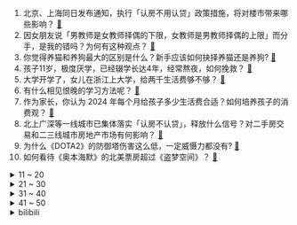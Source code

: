1. 北京、上海同日发布通知，执行「认房不用认贷」政策措施，将对楼市带来哪些影响？ [:link:](https://www.zhihu.com/question/620177012)
2. 因女朋友说「男教师是女教师择偶的下限，女教师是男教师择偶的上限」而分手，是我的错吗？为何有这种观点？ [:link:](https://www.zhihu.com/question/619195315)
3. 你觉得养猫和养狗最大的区别是什么？新手应该如何抉择养猫还是养狗? [:link:](https://www.zhihu.com/question/613648764)
4. 孩子11岁，极度厌学，已经辍学长达4年，经常熬夜，如何挽救？ [:link:](https://www.zhihu.com/question/620035176)
5. 大学开学了，女儿在浙江上大学，给两千生活费够不够？ [:link:](https://www.zhihu.com/question/619959093)
6. 有什么相见恨晚的学习方法呢？ [:link:](https://www.zhihu.com/question/268565678)
7. 作为家长，你认为 2024 年每个月给孩子多少生活费合适？如何培养孩子的消费观？ [:link:](https://www.zhihu.com/question/620019656)
8. 北上广深等一线城市已集体落实「认房不认贷」，释放什么信号？对二手房交易和二三线城市房地产市场有何影响？ [:link:](https://www.zhihu.com/question/620181211)
9. 为什么《DOTA2》的防御塔伤害这么低，一定威慑力都没有? [:link:](https://www.zhihu.com/question/620015338)
10. 如何看待《奥本海默》的北美票房超过《盗梦空间》？ [:link:](https://www.zhihu.com/question/619375441)
<details>
<summary>11 ~ 20</summary>

11. 北京、上海、深圳、河南多地公布首套商业性个人住房贷款利率下限，有人利息少了 41 万，哪些人将受益？ [:link:](https://www.zhihu.com/question/620154745)
12. 在制作漫画改编的动画时，原画是否每次都需要学习漫画家的画风？ [:link:](https://www.zhihu.com/question/23168506)
13. 韩媒曝「成龙金喜善时隔 18 年再度合作拍《神话 2》」，对此如何评价？你有哪些期待？ [:link:](https://www.zhihu.com/question/619988995)
14. 如何评价《超级马力欧兄弟：惊奇》任天堂专属直面会？ [:link:](https://www.zhihu.com/question/620065156)
15. 冷兵器时代怎么对付大量披甲战象？ [:link:](https://www.zhihu.com/question/450137451)
16. 荷兰光刻机出口管制明日生效，商务部回应中荷是否有新的磋商结果，哪些信息值得关注？ [:link:](https://www.zhihu.com/question/620003791)
17. 住在男朋友家里，他总是要我在他家打扫卫生做家务，我不想做，两人总因为这个事吵架，是我的问题吗？ [:link:](https://www.zhihu.com/question/619329286)
18. 如何评价《乐队的夏天》第三季第四期？ [:link:](https://www.zhihu.com/question/620115170)
19. 如何看待《原神》公布林尼、琳妮特和菲米尼的新立绘？ [:link:](https://www.zhihu.com/question/620185268)
20. 3岁半孩子不想去幼儿园，要不要硬送？ [:link:](https://www.zhihu.com/question/618731043)
</details>
<details>
<summary>21 ~ 30</summary>

21. 日本福岛核污染水排海进入第 5 天，累计排放量已超千吨，目前影响如何？ [:link:](https://www.zhihu.com/question/619552802)
22. 描写「秋」的古诗词有哪些？ [:link:](https://www.zhihu.com/question/620130346)
23. 如果动物会说话，你最想和哪种动物交谈？ [:link:](https://www.zhihu.com/question/614794825)
24. 开学第一天，你有哪些难忘的经历？ [:link:](https://www.zhihu.com/question/619680519)
25. 电影《奥本海默》有哪些看似不经意，但却很重要或别有深意的细节？ [:link:](https://www.zhihu.com/question/619675583)
26. 《崩坏：星穹铁道》大家饮月池子战况如何，抽到大青龙了么？ [:link:](https://www.zhihu.com/question/619818188)
27. 看书应该先看什么类的书？ [:link:](https://www.zhihu.com/question/611169301)
28. 假如有一天你发现你拥有了一颗“神之眼”，你认为（或是希望）他会是什么元素的？ [:link:](https://www.zhihu.com/question/620010755)
29. 《崩坏：星穹铁道》千星纪游PV「仙舟通鉴•五龙远徙」传达出了什么样的文化内核？ [:link:](https://www.zhihu.com/question/619376493)
30. 11 家银行已官宣下调存款利率，最大降幅 25 个基点，由此将带来哪些影响？ [:link:](https://www.zhihu.com/question/620108674)
</details>
<details>
<summary>31 ~ 40</summary>

31. 在《王者荣耀》中有哪些战绩截图让你珍藏很久？ [:link:](https://www.zhihu.com/question/619836046)
32. 民事诉讼法修改表决通过，2024 年1 月 1 日起施行，有哪些变化？哪些信息值得关注？ [:link:](https://www.zhihu.com/question/620121224)
33. 什么是企业社会责任？怎样的企业算是有企业社会责任？ [:link:](https://www.zhihu.com/question/19957607)
34. 证监会强化对高频交易的监管，沪深交易所对申报笔数达两万笔以上等四类交易行为实时监控，哪些信息值得关注？ [:link:](https://www.zhihu.com/question/620177686)
35. 央行 9 月 15 日起下调金融机构外汇存款准备金率 2 个百分点，将产生哪些影响？ [:link:](https://www.zhihu.com/question/620117328)
36. 北京公布「首套房贷利率下限为  LPR+55 个 BP 」，会带来哪些影响？ [:link:](https://www.zhihu.com/question/620142169)
37. 如何评价二次元手游《闪耀 优俊少女（赛马娘）》国服表现？ [:link:](https://www.zhihu.com/question/619773301)
38. 你对新学期有哪些期待？为自己设立了哪些目标？ [:link:](https://www.zhihu.com/question/619681000)
39. 3毫秒之内一个订单重复提交两次，java后台怎么防止订单重复提交？跪求大神解惑？ [:link:](https://www.zhihu.com/question/394163745)
40. 如何评价贝塞斯达新作《星空》首发评分IGN、GS双7，这款游戏哪里不符合期待了吗？ [:link:](https://www.zhihu.com/question/620087133)
</details>
<details>
<summary>41 ~ 50</summary>

41. 做竞赛题厉害的人适合去科研吗？ [:link:](https://www.zhihu.com/question/615484050)
42. 换季皮肤敏感泛红，有哪些舒缓修护的精华水乳推荐？ [:link:](https://www.zhihu.com/question/616665211)
43. 你的科研能力从什么时候开始突飞猛进的？ [:link:](https://www.zhihu.com/question/524855881)
44. 如何评价《英雄联盟》新英雄「贝蕾亚」的技能设定？ [:link:](https://www.zhihu.com/question/619988927)
45. 有没有读博的人给目前研三工科女生的忠告? [:link:](https://www.zhihu.com/question/619810865)
46. 如何看待颜宁入选2023年院士有效候选人名单？ [:link:](https://www.zhihu.com/question/619969641)
47. 如何看待9月1日荣耀在IFA发布的荣耀V Purse折叠屏手机？有哪些亮点和槽点？ [:link:](https://www.zhihu.com/question/620171885)
48. 怎么才能避免孩子厌学？ [:link:](https://www.zhihu.com/question/619468724)
49. 如何评价《披荆斩棘》第三季的一公舞台（上）？ [:link:](https://www.zhihu.com/question/620115393)
50. 无钥匙进入功能实用吗？ [:link:](https://www.zhihu.com/question/617714157)
</details><details>
<summary>bilibili</summary>

</details>